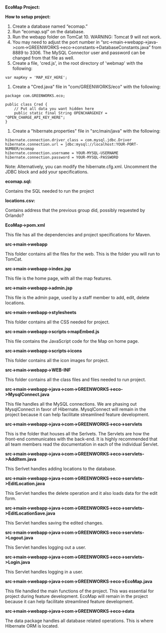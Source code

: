 **EcoMap Project:**

**How to setup project:**

1. Create a database named “ecomap.”
1. Run “ecomap.sql” on the database.
1. Run the webapp folder on TomCat 10. WARNING: Tomcat 9 will not work. 
1. You may need to adjust the port number in “src->main->webapp->java->com->GREENWORKS->eco->constants->DatabaseConstants.java” from 8889 to 3306. The MySQL Connector user and password can be changed from that file as well.
1. Create a file, 'cred.js', in the root directory of 'webmap' with the following:
```
var mapKey = 'MAP_KEY_HERE';
```
1. Create a "Cred.java" file in "com/GREENWORKS/eco" with the following:
```
package com.GREENWORKS.eco;

public class Cred {
    // Put all data you want hidden here
    public static final String OPENCHARGEKEY = "OPEN_CHARGE_API_KEY_HERE";
}
```
1. Create a "hibernate.properties" file in "src/main/java" with the following:
```
hibernate.connection.driver_class = com.mysql.jdbc.Driver
hibernate.connection.url = jdbc:mysql://localhost:YOUR-PORT-NUMBER/ecomap
hibernate.connection.username = YOUR-MYSQL-USERNAME
hibernate.connection.password = YOUR-MYSQL-PASSWORD
```
Note: Alternatively, you can modify the hibernate.cfg.xml. Uncomment the JDBC block and add your specifications. 

**ecomap.sql:**

Contains the SQL needed to run the project

**locations.csv:**

Contains address that the previous group did, possibly requested by Orlando?

**EcoMap->pom.xml**

This file has all the dependencies and project specifications for Maven.

**src->main->webapp**

This folder contains all the files for the web. This is the folder you will run to TomCat.

**src->main->webapp->index.jsp**

This file is the home page, with all the map features. 

**src->main->webapp->admin.jsp**

This file is the admin page, used by a staff member to add, edit, delete locations. 

**src->main->webapp->stylesheets**

This folder contains all the CSS needed for project.

**src->main->webapp->scripts->mapEmbed.js**

This file contains the JavaScript code for the Map on home page.

**src->main->webapp->scripts->icons**

This folder contains all the icon images for project.

**src->main->webapp->WEB-INF**

This folder contains all the class files and files needed to run project.

**src->main->webapp->java->com->GREENWORKS->eco->MysqlConnect.java**

This file handles all the MySQL connections. We are phasing out MysqlConnect in favor of Hibernate. MysqlConnect will remain in the project because it can help facilitate streamlined feature development. 

**src->main->webapp->java->com->GREENWORKS->eco->servlets**

This is the folder that houses all the Serlvets. The Servlets are how the front-end communicates with the back-end. It is highly recommended that all team members read the documentation in each of the individual Servlet. 

**src->main->webapp->java->com->GREENWORKS->eco->servlets->AddItem.java**

This Serlvet handles adding locations to the database.

**src->main->webapp->java->com->GREENWORKS->eco->servlets->EditLocation.java**

This Servlet handles the delete operation and it also loads data for the edit form. 

**src->main->webapp->java->com->GREENWORKS->eco->servlets->EditLocationSave.java**

This Servlet handles saving the edited changes. 

**src->main->webapp->java->com->GREENWORKS->eco->servlets->Logout.java**

This Servlet handles logging out a user. 

**src->main->webapp->java->com->GREENWORKS->eco->servlets->Login.java**

This Servlet handles logging in a user. 

**src->main->webapp->java->com->GREENWORKS->eco->EcoMap.java**

This file handled the main functions of the project. This was essential for project during feature development. EcoMap will remain in the project because it can help facilitate streamlined feature development. 

**src->main->webapp->java->com->GREENWORKS->eco->data**

The data package handles all database related operations. This is where Hibernate ORM is located. 
